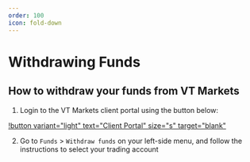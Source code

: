```yaml
---
order: 100
icon: fold-down
---
```



# Withdrawing Funds

## How to withdraw your funds from VT Markets

1. Login to the VT Markets client portal using the button below:

[!button variant="light" text="Client Portal" size="s" target="blank"](https://myaccount.vtmarkets.com)

2. Go to `Funds` > `Withdraw funds` on your left-side menu, and follow the instructions to select your trading account
